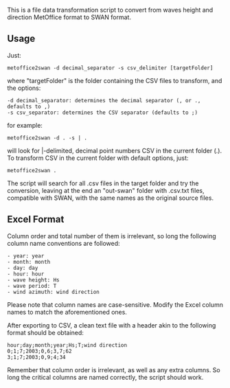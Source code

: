 This is a file data transformation script to convert from waves height and direction MetOffice format to SWAN format.


Usage
---
Just:

    metoffice2swan -d decimal_separator -s csv_delimiter [targetFolder]

where "targetFolder" is the folder containing the CSV files to transform, and the options:

    -d decimal_separator: determines the decimal separator (, or ., defaults to ,)
    -s csv_separator: determines the CSV separator (defaults to ;)

for example:

    metoffice2swan -d . -s | .

will look for |-delimited, decimal point numbers CSV in the current folder (.). To transform CSV in the current folder with default options, just:

    metoffice2swan .

The script will search for all .csv files in the target folder and try the conversion, leaving at the end an "out-swan" folder with .csv.txt files, compatible with SWAN, with the same names as the original source files.


Excel Format
---
Column order and total number of them is irrelevant, so long the following column name conventions are followed:

    - year: year
    - month: month
    - day: day
    - hour: hour
    - wave height: Hs
    - wave period: T
    - wind azimuth: wind direction

Please note that column names are case-sensitive. Modify the Excel column names to match the aforementioned ones.

After exporting to CSV, a clean text file with a header akin to the following format should be obtained:

    hour;day;month;year;Hs;T;wind direction
    0;1;7;2003;0,6;3,7;62
    3;1;7;2003;0,9;4;34

Remember that column order is irrelevant, as well as any extra columns. So long the critical columns are named correctly, the script should work.
